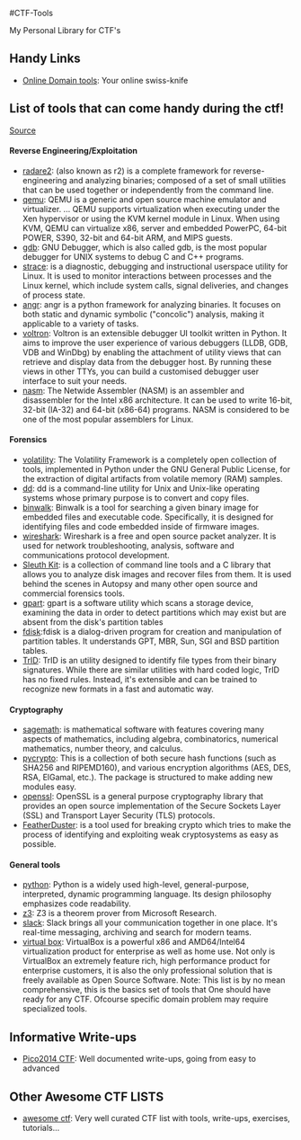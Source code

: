 #CTF-Tools

My Personal Library for CTF's

## Handy Links
* [Online Domain tools](http://online-domain-tools.com/): Your online swiss-knife
##  List of tools that can come handy during the ctf!

[Source](https://ctf.oddcoder.com/toolset "Permalink to AlexCTF")

#### Reverse Engineering/Exploitation

* [radare2][1]: (also known as r2) is a complete framework for reverse-engineering and analyzing binaries; composed of a set of small utilities that can be used together or independently from the command line.
* [qemu][2]: QEMU is a generic and open source machine emulator and virtualizer. ... QEMU supports virtualization when executing under the Xen hypervisor or using the KVM kernel module in Linux. When using KVM, QEMU can virtualize x86, server and embedded PowerPC, 64-bit POWER, S390, 32-bit and 64-bit ARM, and MIPS guests.
* [gdb][3]: GNU Debugger, which is also called gdb, is the most popular debugger for UNIX systems to debug C and C++ programs. 
* [strace][4]: is a diagnostic, debugging and instructional userspace utility for Linux. It is used to monitor interactions between processes and the Linux kernel, which include system calls, signal deliveries, and changes of process state. 
* [angr][5]: angr is a python framework for analyzing binaries. It focuses on both static and dynamic symbolic ("concolic") analysis, making it applicable to a variety of tasks.
* [voltron][6]: Voltron is an extensible debugger UI toolkit written in Python. It aims to improve the user experience of various debuggers (LLDB, GDB, VDB and WinDbg) by enabling the attachment of utility views that can retrieve and display data from the debugger host. By running these views in other TTYs, you can build a customised debugger user interface to suit your needs. 
* [nasm][7]: The Netwide Assembler (NASM) is an assembler and disassembler for the Intel x86 architecture. It can be used to write 16-bit, 32-bit (IA-32) and 64-bit (x86-64) programs. NASM is considered to be one of the most popular assemblers for Linux. 

#### Forensics

* [volatility][8]: The Volatility Framework is a completely open collection of tools, implemented in Python under the GNU General Public License, for the extraction of digital artifacts from volatile memory (RAM) samples.
* [dd][9]: dd is a command-line utility for Unix and Unix-like operating systems whose primary purpose is to convert and copy files. 
* [binwalk][10]: Binwalk is a tool for searching a given binary image for embedded files and executable code. Specifically, it is designed for identifying files and code embedded inside of firmware images. 
* [wireshark][11]: Wireshark is a free and open source packet analyzer. It is used for network troubleshooting, analysis, software and communications protocol development.
* [Sleuth Kit][12]: is a collection of command line tools and a C library that allows you to analyze disk images and recover files from them. It is used behind the scenes in Autopsy and many other open source and commercial forensics tools.
* [gpart][13]: gpart is a software utility which scans a storage device, examining the data in order to detect partitions which may exist but are absent from the disk's partition tables 
* [fdisk][14]:fdisk is a dialog-driven program for creation and manipulation of partition tables. It understands GPT, MBR, Sun, SGI and BSD partition tables.
* [TrID][15]: TrID is an utility designed to identify file types from their binary signatures. While there are similar utilities with hard coded logic, TrID has no fixed rules. Instead, it's extensible and can be trained to recognize new formats in a fast and automatic way. 

#### Cryptography

* [sagemath][16]: is mathematical software with features covering many aspects of mathematics, including algebra, combinatorics, numerical mathematics, number theory, and calculus.
* [pycrypto][17]: This is a collection of both secure hash functions (such as SHA256 and RIPEMD160), and various encryption algorithms (AES, DES, RSA, ElGamal, etc.). The package is structured to make adding new modules easy. 
* [openssl][18]: OpenSSL is a general purpose cryptography library that provides an open source implementation of the Secure Sockets Layer (SSL) and Transport Layer Security (TLS) protocols. 
* [FeatherDuster][19]: is a tool used for breaking crypto which tries to make the process of identifying and exploiting weak cryptosystems as easy as possible. 

#### General tools

* [python][20]: Python is a widely used high-level, general-purpose, interpreted, dynamic programming language. Its design philosophy emphasizes code readability. 
* [z3][21]: Z3 is a theorem prover from Microsoft Research. 
* [slack][22]: Slack brings all your communication together in one place. It's real-time messaging, archiving and search for modern teams.
* [virtual box][23]: VirtualBox is a powerful x86 and AMD64/Intel64 virtualization product for enterprise as well as home use. Not only is VirtualBox an extremely feature rich, high performance product for enterprise customers, it is also the only professional solution that is freely available as Open Source Software. Note: This list is by no mean comprehensive, this is the basics set of tools that One should have ready for any CTF. Ofcourse specific domain problem may require specialized tools. 

[1]: https://rada.re
[2]: http://qemu.org
[3]: https://www.sourceware.org/gdb/
[4]: https://sourceforge.net/projects/strace/
[5]: http://angr.io
[6]: https://github.com/snare/voltron
[7]: http://www.nasm.us/
[8]: http://www.volatilityfoundation.org/
[9]: https://www.gnu.org/s/coreutils/
[10]: http://binwalk.org/
[11]: https://wireshark.org
[12]: http://www.sleuthkit.org/
[13]: https://github.com/baruch/gpart
[14]: https://www.gnu.org/software/fdisk/
[15]: http://mark0.net/soft-trid-e.html
[16]: http://sagemath.org/
[17]: https://pypi.python.org/pypi/pycrypto
[18]: https://www.openssl.org
[19]: https://github.com/nccgroup/featherduster
[20]: https://www.python.org/
[21]: https://github.com/Z3Prover/z3
[22]: https://slack.com
[23]: https://www.virtualbox.org/


##  Informative Write-ups
* [Pico2014 CTF](https://ehsandev.com/pico2014/index.html): Well documented write-ups, going from easy to advanced

## Other Awesome CTF LISTS
* [awesome ctf](https://github.com/apsdehal/awesome-ctf): Very well curated CTF list with tools, write-ups, exercises, tutorials...
